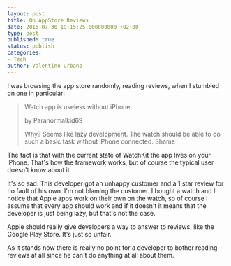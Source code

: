 ```yaml
---
layout: post
title: On AppStore Reviews
date: 2015-07-30 19:15:25.000000000 +02:00
type: post
published: true
status: publish
categories:
- Tech
author: Valentino Urbano 
---
```


I was browsing the app store randomly, reading reviews, when I stumbled on one in particular:

> Watch app is useless without iPhone. 
> 
> by Paranormalkid69
> 
> Why? Seems like lazy development. The watch should be able to do such a basic task without iPhone connected. Shame
> 

The fact is that with the current state of WatchKit the app lives on your iPhone. That's how the framework works, but of course the typical user doesn't know about it.

It's so sad. This developer got an unhappy customer and a 1 star review for no fault of his own. I'm not blaming the customer. I bought a watch and I notice that Apple apps work on their own on the watch, so of course I assume that every app should work and if it doesn't it means that the developer is just being lazy, but that's not the case. 

Apple should really give developers a way to answer to reviews, like the Google Play Store. It's just so unfair.

As it stands now there is really no point for a developer to bother reading reviews at all since he can't do anything at all about them.